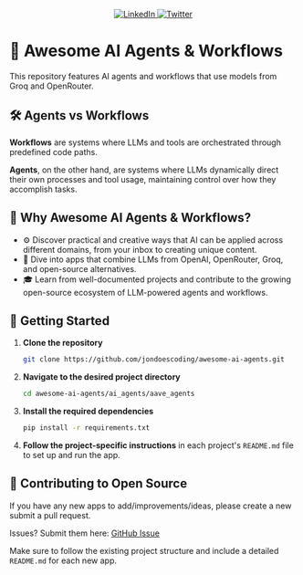 <p align="center">
  <a href="https://www.linkedin.com/in/jondoescoding/">
    <img src="https://img.shields.io/badge/-Follow%20jondoescoding-blue?logo=linkedin&style=flat-square" alt="LinkedIn">
  </a>
  <a href="https://twitter.com/jondoescoding">
    <img src="https://img.shields.io/twitter/follow/jondoescoding" alt="Twitter">
  </a>
</p>

# 🌟 Awesome AI Agents & Workflows

This repository features AI agents and workflows that use models from Groq and OpenRouter.

## 🛠 Agents vs Workflows

**Workflows** are systems where LLMs and tools are orchestrated through predefined code paths.

**Agents**, on the other hand, are systems where LLMs dynamically direct their own processes and tool usage, maintaining control over how they accomplish tasks.

## 🤔 Why Awesome AI Agents & Workflows?

- ⚙ Discover practical and creative ways that AI can be applied across different domains, from your inbox to creating unique content.
- 🥽 Dive into apps that combine LLMs from OpenAI, OpenRouter, Groq, and open-source alternatives.
- 🎓 Learn from well-documented projects and contribute to the growing open-source ecosystem of LLM-powered agents and workflows.

## 🚀 Getting Started

1. **Clone the repository** 

    ```bash 
    git clone https://github.com/jondoescoding/awesome-ai-agents.git
    ```

2. **Navigate to the desired project directory**

    ```bash 
    cd awesome-ai-agents/ai_agents/aave_agents
    ```

3. **Install the required dependencies**

    ```bash
    pip install -r requirements.txt
    ```

4. **Follow the project-specific instructions** in each project's `README.md` file to set up and run the app.

## 🤝 Contributing to Open Source

If you have any new apps to add/improvements/ideas, please create a new submit a pull request.

Issues? Submit them here: [GitHub Issue](https://github.com/jondoescoding/awesome-ai-agents/issues)

Make sure to follow the existing project structure and include a detailed `README.md` for each new app.
